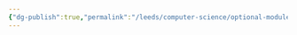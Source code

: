 ```yaml
---
{"dg-publish":true,"permalink":"/leeds/computer-science/optional-modules/intro-to-web-technologies/intro-to-web-technologies/"}
---
```


